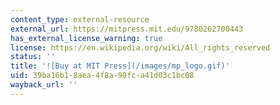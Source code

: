 ```yaml
---
content_type: external-resource
external_url: https://mitpress.mit.edu/9780262700443
has_external_license_warning: true
license: https://en.wikipedia.org/wiki/All_rights_reserved
status: ''
title: '![Buy at MIT Press](/images/mp_logo.gif)'
uid: 39ba16b1-8aea-4f8a-98fc-a41d03c1bc08
wayback_url: ''
---
```

